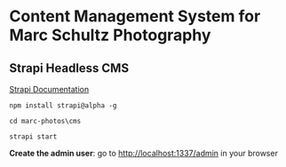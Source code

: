 # Content Management System for Marc Schultz Photography

## Strapi Headless CMS

[Strapi Documentation](https://strapi.io/documentation/3.x.x/)

`npm install strapi@alpha -g`

`cd marc-photos\cms`

`strapi start`

**Create the admin user**: go to [http://localhost:1337/admin](http://localhost:1337/admin) in your browser